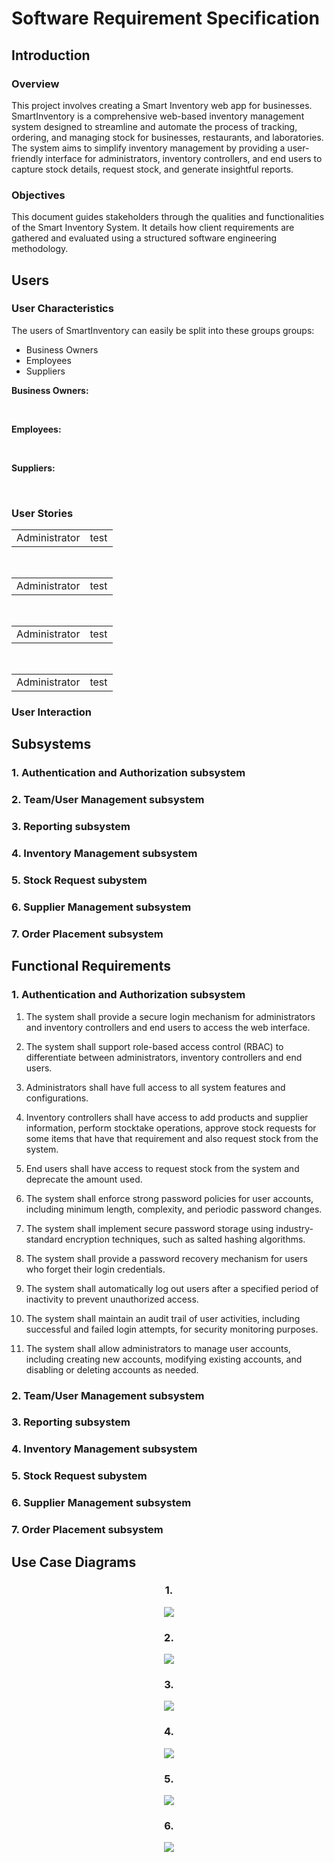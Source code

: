 # Software Requirement Specification

## Introduction

### Overview
This project involves creating a Smart Inventory web app for businesses.  SmartInventory is a comprehensive web-based inventory management system designed 
to streamline and automate the process of tracking, ordering, and managing stock for businesses, restaurants, and laboratories. The system aims to simplify inventory management by providing a user-friendly interface for administrators, inventory controllers, and end users to capture stock details, request stock, and generate insightful reports.

### Objectives
This document guides stakeholders through the qualities and functionalities of the Smart Inventory System. It details how client requirements are gathered and evaluated using a structured software engineering methodology.

## Users
### User Characteristics
The users of SmartInventory can easily be split into these groups groups: 
* Business Owners
* Employees
* Suppliers

**Business Owners:**

</br>

**Employees:**

</br>

**Suppliers:**

</br>

### User Stories

<table>
  <tr>
    <td>Administrator</td>
    <td>test</td>
  </tr>
</table>
</br>
<table>
  <tr>
    <td>Administrator</td>
    <td>test</td>
  </tr>
</table>
</br>
<table>
  <tr>
    <td>Administrator</td>
    <td>test</td>
  </tr>
</table>
</br>
<table>
  <tr>
    <td>Administrator</td>
    <td>test</td>
  </tr>
</table>

### User Interaction

## Subsystems
### 1. Authentication and Authorization subsystem
### 2. Team/User Management subsystem
### 3. Reporting subsystem
### 4. Inventory Management subsystem
### 5. Stock Request subystem
### 6. Supplier Management subsystem
### 7. Order Placement subsystem

## Functional Requirements

### 1. Authentication and Authorization subsystem
1. The system shall provide a secure login mechanism for administrators and inventory controllers and end users to access the web interface.

2. The system shall support role-based access control (RBAC) to differentiate between administrators,  inventory controllers and end users.
  1. Administrators shall have full access to all system features and configurations.
  2. Inventory controllers shall have access to add products and supplier information, perform stocktake operations, approve stock requests for some items that have that requirement and also request stock from the system.
  3. End users shall have access to request stock from the system and deprecate the amount used.

3. The system shall enforce strong password policies for user accounts, including minimum length, complexity, and periodic password changes.

4. The system shall implement secure password storage using industry-standard encryption techniques, such as salted hashing algorithms.

5. The system shall provide a password recovery mechanism for users who forget their login credentials.

6. The system shall automatically log out users after a specified period of inactivity to prevent unauthorized access.

7. The system shall maintain an audit trail of user activities, including successful and failed login attempts, for security monitoring purposes.

8. The system shall allow administrators to manage user accounts, including creating new accounts, modifying existing accounts, and disabling or deleting accounts as needed.

### 2. Team/User Management subsystem

### 3. Reporting subsystem

### 4. Inventory Management subsystem

### 5. Stock Request subystem

### 6. Supplier Management subsystem

### 7. Order Placement subsystem

## Use Case Diagrams

<div align="center">
   <h3>1. </h3>
   <img src="/media/">
</div>
<div align="center">
   <h3>2. </h3>
   <img src="/media/">
</div>
<div align="center"> 
   <h3>3. </h3>
   <img src="/media/">
</div>
<div align="center">
   <h3>4. </h3>
   <img src="/media/">
</div>
<div align="center">
   <h3>5. </h3>
   <img src="/media/">
</div>
<div align="center">
   <h3>6. </h3>
   <img src="/media/">
</div>
